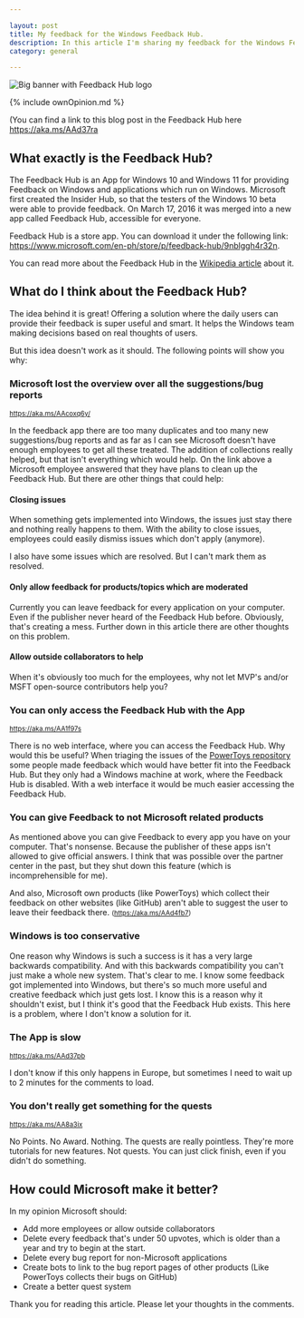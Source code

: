 ```yaml
---

layout: post  
title: My feedback for the Windows Feedback Hub.
description: In this article I'm sharing my feedback for the Windows Feedback Hub.
category: general

---
```


![Big banner with Feedback Hub logo](https://user-images.githubusercontent.com/58633848/124374821-948acd00-dc9e-11eb-8853-d9cc2f106575.png)

{% include ownOpinion.md %}

(You can find a link to this blog post in the Feedback Hub here <a href="https://aka.ms/AAd37ra">https://aka.ms/AAd37ra</a>

## What exactly is the Feedback Hub?
The Feedback Hub is an App for Windows 10 and Windows 11 for providing Feedback on Windows and applications which run on Windows. Microsoft first created the Insider Hub, so that the testers of the Windows 10 beta were able to provide feedback. On March 17, 2016 it was merged into a new app called Feedback Hub, accessible for everyone.

Feedback Hub is a store app. You can download it under the following link: <a href="https://www.microsoft.com/en-ph/store/p/feedback-hub/9nblggh4r32n">https://www.microsoft.com/en-ph/store/p/feedback-hub/9nblggh4r32n</a>.

You can read more about the Feedback Hub in the [Wikipedia article](https://en.wikipedia.org/wiki/Feedback_Hub) about it.
## What do I think about the Feedback Hub?
The idea behind it is great! Offering a solution where the daily users can provide their feedback is super useful and smart. It helps the Windows team making decisions based on real thoughts of users.

But this idea doesn't work as it should. The following points will show you why:
### Microsoft lost the overview over all the suggestions/bug reports
<small><a href="https://aka.ms/AAcoxq6y/">https://aka.ms/AAcoxq6y/</a></small>

In the feedback app there are too many duplicates and too many new suggestions/bug reports and as far as I can see Microsoft doesn't have enough employees to get all these treated. The addition of collections really helped, but that isn't everything which would help. On the link above a Microsoft employee answered that they have plans to clean up the Feedback Hub. But there are other things that could help:
#### Closing issues
When something gets implemented into Windows, the issues just stay there and nothing really happens to them. With the ability to close issues, employees could easily dismiss issues which don't apply (anymore).

I also have some issues which are resolved. But I can't mark them as resolved.
#### Only allow feedback for products/topics which are moderated
Currently you can leave feedback for every application on your computer. Even if the publisher never heard of the Feedback Hub before. Obviously, that's creating a mess. Further down in this article there are other thoughts on this problem.
#### Allow outside collaborators to help
When it's obviously too much for the employees, why not let MVP's and/or MSFT open-source contributors help you?
### You can only access the Feedback Hub with the App
<small><a href="https://aka.ms/AA1f97s">https://aka.ms/AA1f97s</a></small>

There is no web interface, where you can access the Feedback Hub. Why would this be useful? When triaging the issues of the [PowerToys repository](htts://aka.ms/powertoys) some people made feedback which would have better fit into the Feedback Hub. But they only had a Windows machine at work, where the Feedback Hub is disabled. With a web interface it would be much easier accessing the Feedback Hub.
### You can give Feedback to not Microsoft related products
As mentioned above you can give Feedback to every app you have on your computer. That's nonsense. Because the publisher of these apps isn't allowed to give official answers. I think that was possible over the partner center in the past, but they shut down this feature (which is incomprehensible for me). 

And also, Microsoft own products (like PowerToys) which collect their feedback on other websites (like GitHub) aren't able to suggest the user to leave their feedback there. <small>(<a href="https://aka.ms/AAd4fb7">https://aka.ms/AAd4fb7</a>)</small>
### Windows is too conservative
One reason why Windows is such a success is it has a very large backwards compatibility. And with this backwards compatibility you can't just make a whole new system. That's clear to me. I know some feedback got implemented into Windows, but there's so much more useful and creative feedback which just gets lost. I know this is a reason why it shouldn't exist, but I think it's good that the Feedback Hub exists. This here is a problem, where I don't know a solution for it.
### The App is slow
<small><a href="https://aka.ms/AAd37pb">https://aka.ms/AAd37pb</a></small>

I don't know if this only happens in Europe, but sometimes I need to wait up to 2 minutes for the comments to load. 
### You don't really get something for the quests
<small><a href="https://aka.ms/AA8a3ix">https://aka.ms/AA8a3ix</a></small>

No Points. No Award. Nothing. The quests are really pointless. They're more tutorials for new features. Not quests. You can just click finish, even if you didn't do something.
## How could Microsoft make it better?
In my opinion Microsoft should:

*   Add more employees or allow outside collaborators
*   Delete every feedback that's under 50 upvotes, which is older than a year and try to begin at the start.
*   Delete every bug report for non-Microsoft applications
*   Create bots to link to the bug report pages of other products (Like PowerToys collects their bugs on GitHub)
*   Create a better quest system

Thank you for reading this article. Please let your thoughts in the comments.
